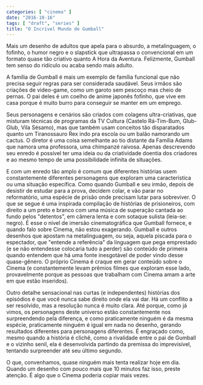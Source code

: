 ```yaml
---
categories: [ "cinema" ]
date: "2016-10-16"
tags: [ "draft", "series" ]
title: "O Incrível Mundo de Gumball"
---
```

Mais um desenho de adultos que apela para o absurdo, a metalinguagem,
o fofinho, o humor negro e o slapstick que ultrapassa o convencional em
um formato quase tão criativo quanto A Hora da Aventura. Felizmente,
Gumball tem senso do ridículo ou acaba sendo mais adulto.

A família de Gumball é mais um exemplo de família funcional que
não precisa seguir regras para ser considerada saudável. Seus irmãos
são criações de video-game, como um garoto sem pescoço mas cheio de
pernas. O pai deles é um coelho de anime japonês fofinho, que vive em
casa porque é muito burro para conseguir se manter em um emprego.

Seus personagens e cenários são criados com colagens ultra-criativas,
que misturam técnicas de programas da TV Cultura (Castelo Rá-Tim-Bum,
Glub-Glub, Vila Sésamo), mas que também usam conceitos tão disparatados
quanto um Tiranossauro Rex indo pra escola ou um balão namorando um
cactus. O diretor é uma coisa semelhante ao tio distante da Família
Adams que namora uma professora, uma chimpanzé raivosa. Apenas
descrevendo seu enredo é possível ter uma ideia ou da criatividade
doentia dos criadores e ao mesmo tempo de uma possibilidade infinita de
situações.

E com um enredo tão amplo é comum que diferentes histórias usem
constantemente diferentes personagens que exploram uma característica ou
uma situação específica. Como quando Gumball e seu irmão, depois
de desistir de estudar para a prova, decidem colar, e vão parar
no reformatório, uma espécie de prisão onde precisam lutar para
sobreviver. O que se segue é uma inspirada compilação de histórias
de prisioneiros, com direito a um preto e branco com uma música de
superação cantada ao fundo pelos "detentos", em câmera lenta e
com sotaque sulista (leia-se: negro). É esse o nível de imersão
cinematográfica que Gumball fornece, e quando falo sobre Cinema, não
estou exagerando. Gumball e outros desenhos que apostam na metalinguagem,
ou seja, aquela piscada para o espectador, que "entende a referência"
da linguagem que pega emprestado (e se não entendesse colocaria tudo
a perder) são conteúdo de primeira quando entendem que há uma fonte
inesgotável de poder vindo desse quase-gênero. O próprio Cinema
é craque em gerar conteúdo sobre o Cinema (e constantemente levam
prêmios filmes que exploram esse lado, provavelmente porque as pessoas
que trabalham com Cinema amam a arte em que estão inseridos).

Outro detalhe sensacional nas curtas (e independentes) histórias dos
episódios é que você nunca sabe direito onde ela vai dar. Há
um conflito a ser resolvido, mas a resolução nunca é muito
clara. Até porque, como já vimos, os personagens deste universo estão
constantemente nos surpreendendo pela diferença, e como praticamente
ninguém é da mesma espécie, praticamente ninguém é igual em nada no
desenho, gerando resultados diferentes para personagens diferentes. É
engraçado como, mesmo quando a história é clichê, como a rivalidade
entre o pai de Gumball e o vizinho senil, ela é desenvolvida partindo da
premissa do imprevisível, tentando surpreender até seu último segundo.

O que, convenhamos, quase ninguém mais tenta realizar hoje em dia. Quando
um desenho com pouco mais que 10 minutos faz isso, preste atenção. É
algo que o Cinema poderia copiar mais vezes.
